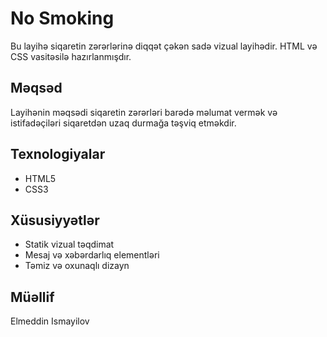 # No Smoking

Bu layihə siqaretin zərərlərinə diqqət çəkən sadə vizual layihədir. HTML və CSS vasitəsilə hazırlanmışdır.

## Məqsəd
Layihənin məqsədi siqaretin zərərləri barədə məlumat vermək və istifadəçiləri siqaretdən uzaq durmağa təşviq etməkdir.

## Texnologiyalar
- HTML5  
- CSS3  

## Xüsusiyyətlər
- Statik vizual təqdimat  
- Mesaj və xəbərdarlıq elementləri  
- Təmiz və oxunaqlı dizayn

  
## Müəllif
Elmeddin Ismayilov
